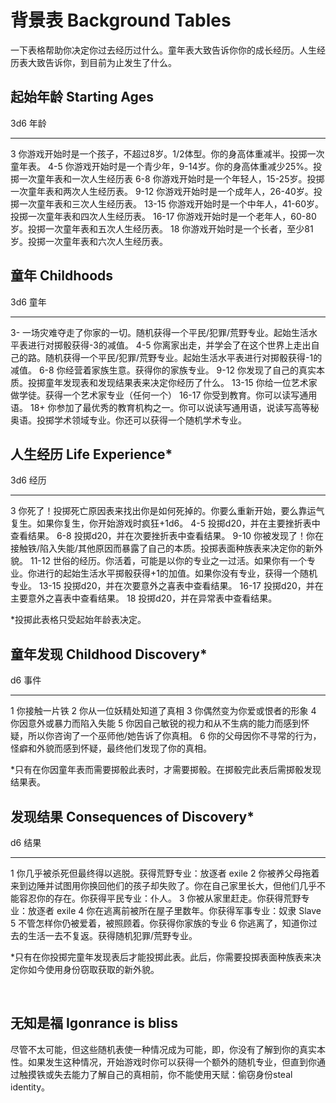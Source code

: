 # 背景表 Background Tables

一下表格帮助你决定你过去经历过什么。童年表大致告诉你你的成长经历。人生经历表大致告诉你，到目前为止发生了什么。

## 起始年龄 Starting Ages

  3d6     年龄
  ------- ---------------------------------------------------------------------------------------
  3       你游戏开始时是一个孩子，不超过8岁。1/2体型。你的身高体重减半。投掷一次童年表。
  4-5     你游戏开始时是一个青少年，9-14岁。你的身高体重减少25%。投掷一次童年表和一次人生经历表
  6-8     你游戏开始时是一个年轻人，15-25岁。投掷一次童年表和两次人生经历表。
  9-12    你游戏开始时是一个成年人，26-40岁。投掷一次童年表和三次人生经历表。
  13-15   你游戏开始时是一个中年人，41-60岁。投掷一次童年表和四次人生经历表。
  16-17   你游戏开始时是一个老年人，60-80岁。投掷一次童年表和五次人生经历表。
  18      你游戏开始时是一个长者，至少81岁。投掷一次童年表和六次人生经历表。

## 童年 Childhoods

  3d6     童年
  ------- ----------------------------------------------------------------------------------------------------------------------
  3-      一场灾难夺走了你家的一切。随机获得一个平民/犯罪/荒野专业。起始生活水平表进行对掷骰获得-3的减值。
  4-5     你离家出走，并学会了在这个世界上走出自己的路。随机获得一个平民/犯罪/荒野专业。起始生活水平表进行对掷骰获得-1的减值。
  6-8     你经营着家族生意。获得你的家族专业。
  9-12    你发现了自己的真实本质。投掷童年发现表和发现结果表来决定你经历了什么。
  13-15   你给一位艺术家做学徒。获得一个艺术家专业（任何一个）
  16-17   你受到教育。你可以读写通用语。
  18+     你参加了最优秀的教育机构之一。你可以说读写通用语，说读写高等秘奥语。投掷学术领域专业。你还可以获得一个随机学术专业。

## 人生经历 Life Experience\*

  3d6     经历
  ------- ------------------------------------------------------------------------------------------------------------------------------------------
  3       你死了！投掷死亡原因表来找出你是如何死掉的。你要么重新开始，要么靠运气复生。如果你复生，你开始游戏时疯狂+1d6。
  4-5     投掷d20，并在主要挫折表中查看结果。
  6-8     投掷d20，并在次要挫折表中查看结果。
  9-10    你被发现了！你在接触铁/陷入失能/其他原因而暴露了自己的本质。投掷表面种族表来决定你的新外貌。
  11-12   世俗的经历。你活着，可能是以你的专业之一过活。如果你有一个专业。你进行的起始生活水平掷骰获得+1的加值。如果你没有专业，获得一个随机专业。
  13-15   投掷d20，并在次要意外之喜表中查看结果。
  16-17   投掷d20，并在主要意外之喜表中查看结果。
  18      投掷d20，并在异常表中查看结果。

\*投掷此表格只受起始年龄表决定。

## 童年发现 Childhood Discovery\*

  d6   事件
  ---- ---------------------------------------------------------------------------------------
  1    你接触一片铁
  2    你从一位妖精处知道了真相
  3    你偶然变为你爱或恨者的形象
  4    你因意外或暴力而陷入失能
  5    你因自己敏锐的视力和从不生病的能力而感到怀疑，所以你咨询了一个巫师他/她告诉了你真相。
  6    你的父母因你不寻常的行为，怪癖和外貌而感到怀疑，最终他们发现了你的真相。

\*只有在你因童年表而需要掷骰此表时，才需要掷骰。在掷骰完此表后需掷骰发现结果表。

## 发现结果 Consequences of Discovery\*

  d6   结果
  ---- ------------------------------------------------------------------------------------------------------------------------------
  1    你几乎被杀死但最终得以逃脱。获得荒野专业：放逐者 exile
  2    你被养父母拖着来到边陲并试图用你换回他们的孩子却失败了。你在自己家里长大，但他们几乎不能容忍你的存在。你获得平民专业：仆人。
  3    你被从家里赶走。你获得荒野专业：放逐者 exile
  4    你在逃离前被所在屋子里数年。你获得军事专业：奴隶 Slave
  5    不管怎样你仍被爱着，被照顾着。你获得你家族的专业
  6    你逃离了，知道你过去的生活一去不复返。获得随机犯罪/荒野专业。

\*只有在你投掷完童年发现表后才能投掷此表。此后，你需要投掷表面种族表来决定你如今使用身份窃取获取的新外貌。

 

## 无知是福 Igonrance is bliss

尽管不太可能，但这些随机表使一种情况成为可能，即，你没有了解到你的真实本性。如果发生这种情况，开始游戏时你可以获得一个额外的随机专业，但直到你通过触摸铁或失去能力了解自己的真相前，你不能使用天赋：偷窃身份steal
identity。
